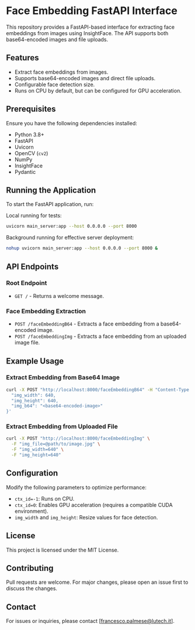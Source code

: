 # Face Embedding FastAPI Interface

This repository provides a FastAPI-based interface for extracting face embeddings from images using InsightFace. The API supports both base64-encoded images and file uploads.

## Features
- Extract face embeddings from images.
- Supports base64-encoded images and direct file uploads.
- Configurable face detection size.
- Runs on CPU by default, but can be configured for GPU acceleration.

## Prerequisites
Ensure you have the following dependencies installed:

- Python 3.8+
- FastAPI
- Uvicorn
- OpenCV (`cv2`)
- NumPy
- InsightFace
- Pydantic

## Running the Application

To start the FastAPI application, run:

Local running for tests:
```sh
uvicorn main_server:app --host 0.0.0.0 --port 8000
```

Background running for effective server deployment:
```sh
nohup uvicorn main_server:app --host 0.0.0.0 --port 8000 &
```

## API Endpoints

### Root Endpoint
- `GET /` - Returns a welcome message.

### Face Embedding Extraction
- `POST /faceEmbeddingB64` - Extracts a face embedding from a base64-encoded image.
- `POST /faceEmbeddingImg` - Extracts a face embedding from an uploaded image file.

## Example Usage

### Extract Embedding from Base64 Image
```sh
curl -X POST "http://localhost:8000/faceEmbeddingB64" -H "Content-Type: application/json" -d '{
  "img_width": 640,
  "img_height": 640,
  "img_b64": "<base64-encoded-image>"
}'
```

### Extract Embedding from Uploaded File
```sh
curl -X POST "http://localhost:8000/faceEmbeddingImg" \
  -F "img_file=@path/to/image.jpg" \
  -F "img_width=640" \
  -F "img_height=640"
```

## Configuration

Modify the following parameters to optimize performance:

- `ctx_id=-1`: Runs on CPU.
- `ctx_id=0`: Enables GPU acceleration (requires a compatible CUDA environment).
- `img_width` and `img_height`: Resize values for face detection.

## License
This project is licensed under the MIT License.

## Contributing
Pull requests are welcome. For major changes, please open an issue first to discuss the changes.

## Contact
For issues or inquiries, please contact [francesco.palmese@lutech.it].

